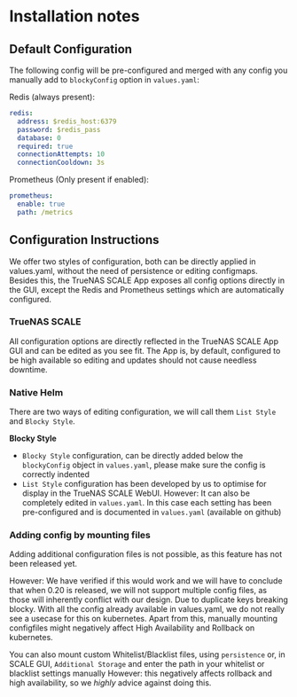 # Installation notes

## Default Configuration

The following config will be pre-configured and merged with any config you manually add to `blockyConfig` option in `values.yaml`:

Redis (always present):

```yaml
redis:
  address: $redis_host:6379
  password: $redis_pass
  database: 0
  required: true
  connectionAttempts: 10
  connectionCooldown: 3s
```

Prometheus (Only present if enabled):

```yaml
prometheus:
  enable: true
  path: /metrics
```

## Configuration Instructions

We offer two styles of configuration, both can be directly applied in values.yaml, without the need of persistence or editing configmaps.
Besides this, the TrueNAS SCALE App exposes all config options directly in the GUI, except the Redis and Prometheus settings which are automatically configured.

### TrueNAS SCALE

All configuration options are directly reflected in the TrueNAS SCALE App GUI and can be edited as you see fit.
The App is, by default, configured to be high available so editing and updates should not cause needless downtime.

### Native Helm

There are two ways of editing configuration, we will call them `List Style` and `Blocky Style`.

**Blocky Style**

- `Blocky Style` configuration, can be directly added below the `blockyConfig` object in `values.yaml`, please make sure the config is correctly indented
- `List Style` configuration has been developed by us to optimise for display in the TrueNAS SCALE WebUI. However: It can also be completely edited in `values.yaml`. In this case each setting has been pre-configured and is documented in `values.yaml` (available on github)

### Adding config by mounting files

Adding additional configuration files is not possible, as this feature has not been released yet.

However: We have verified if this would work and we will have to conclude that when 0.20 is released, we will not support multiple config files, as those will inherently conflict with our design. Due to duplicate keys breaking blocky.
With all the config already available in values.yaml, we do not really see a usecase for this on kubernetes. Apart from this, manually mounting configfiles might negatively affect High Availability and Rollback on kubernetes.

You can also mount custom Whitelist/Blacklist files, using `persistence` or, in SCALE GUI, `Additional Storage` and enter the path in your whitelist or blacklist settings manually
However: this negatively affects rollback and high availability, so we _highly_ advice against doing this.
